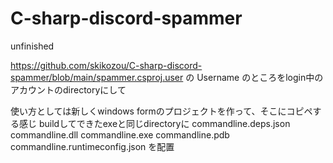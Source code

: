 # C-sharp-discord-spammer
unfinished

https://github.com/skikozou/C-sharp-discord-spammer/blob/main/spammer.csproj.user
の Username のところをlogin中のアカウントのdirectoryにして

使い方としては新しくwindows formのプロジェクトを作って、そこにコピペする感じ
buildしてできたexeと同じdirectoryに
commandline.deps.json
commandline.dll
commandline.exe
commandline.pdb
commandline.runtimeconfig.json
を配置
